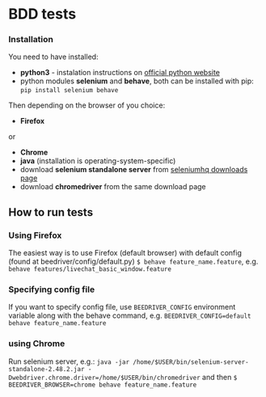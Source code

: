 # BDD tests
### Installation
You need to have installed:
- **python3** - instalation instructions on [official python website](http://www.python.org)
- python modules **selenium** and **behave**, both can be installed with pip:
```pip install selenium behave```

Then depending on the browser of you choice:
- **Firefox**

or
- **Chrome**
- **java** (installation is operating-system-specific)
- download **selenium standalone server** from [seleniumhq downloads page](http://www.seleniumhq.org/download/)
- download **chromedriver** from the same download page

## How to run tests
### Using Firefox
The easiest way is to use Firefox (default browser) with default config (found at beedriver/config/default.py)
```$ behave feature_name.feature```, e.g. ```behave features/livechat_basic_window.feature```

### Specifying config file
If you want to specify config file, use `BEEDRIVER_CONFIG` environment variable along with the behave command, e.g.
```BEEDRIVER_CONFIG=default behave feature_name.feature```

### using Chrome
Run selenium server, e.g.:
```java -jar /home/$USER/bin/selenium-server-standalone-2.48.2.jar -Dwebdriver.chrome.driver=/home/$USER/bin/chromedriver```
 and then
```$ BEEDRIVER_BROWSER=chrome behave feature_name.feature```

